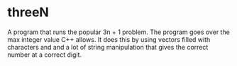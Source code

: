 # threeN
A program that runs the popular 3n + 1 problem. The program goes over the max integer value C++ allows. It does this by using vectors filled with characters and and a lot of string
manipulation that gives the correct number at a correct digit. 
